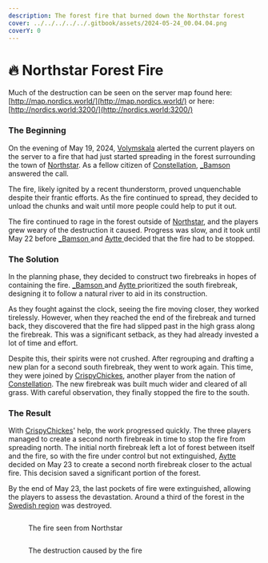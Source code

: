 ```yaml
---
description: The forest fire that burned down the Northstar forest
cover: ../../../../../.gitbook/assets/2024-05-24_00.04.04.png
coverY: 0
---
```


# 🔥 Northstar Forest Fire

Much of the destruction can be seen on the server map found here: [http://map.nordics.world/](http://map.nordics.world/) or here: [http://nordics.world:3200/](http://nordics.world:3200/)

### The Beginning

On the evening of May 19, 2024, [Volymskala](../../../players/volymskala.md) alerted the current players on the server to a fire that had just started spreading in the forest surrounding the town of [Northstar](./). As a fellow citizen of [Constellation](../../../nations/present-nations/constellation.md), [\_Bamson](../../../players/bamson.md) answered the call.

The fire, likely ignited by a recent thunderstorm, proved unquenchable despite their frantic efforts. As the fire continued to spread, they decided to unload the chunks and wait until more people could help to put it out.

The fire continued to rage in the forest outside of [Northstar](./), and the players grew weary of the destruction it caused. Progress was slow, and it took until May 22 before [\_Bamson ](../../../players/bamson.md)and [Aytte ](../../../players/aytte.md)decided that the fire had to be stopped.

### The Solution

In the planning phase, they decided to construct two firebreaks in hopes of containing the fire. [\_Bamson ](../../../players/bamson.md)and [Aytte ](../../../players/aytte.md)prioritized the south firebreak, designing it to follow a natural river to aid in its construction.

As they fought against the clock, seeing the fire moving closer, they worked tirelessly. However, when they reached the end of the firebreak and turned back, they discovered that the fire had slipped past in the high grass along the firebreak. This was a significant setback, as they had already invested a lot of time and effort.

Despite this, their spirits were not crushed. After regrouping and drafting a new plan for a second south firebreak, they went to work again. This time, they were joined by [CrispyChickes](../../../players/crispychickes.md), another player from the nation of [Constellation](../../../nations/present-nations/constellation.md). The new firebreak was built much wider and cleared of all grass. With careful observation, they finally stopped the fire to the south.

### The Result

With [CrispyChickes](../../../players/crispychickes.md)' help, the work progressed quickly. The three players managed to create a second north firebreak in time to stop the fire from spreading north. The initial north firebreak left a lot of forest between itself and the fire, so with the fire under control but not extinguished, [Aytte ](../../../players/aytte.md)decided on May 23 to create a second north firebreak closer to the actual fire. This decision saved a significant portion of the forest.

By the end of May 23, the last pockets of fire were extinguished, allowing the players to assess the devastation. Around a third of the forest in the [Swedish region](../) was destroyed.



<figure><img src="../../../../../.gitbook/assets/2024-05-19_23.14.21.png" alt=""><figcaption><p>The fire seen from Northstar</p></figcaption></figure>

<figure><img src="../../../../../.gitbook/assets/2024-05-20_21.03.36.png" alt=""><figcaption><p>The destruction caused by the fire</p></figcaption></figure>
